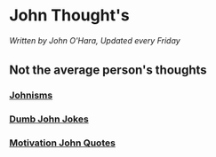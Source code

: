 # John Thought's

###### Written by John O'Hara, Updated every Friday 

## Not the average person's thoughts 

### [Johnisms](https://jpohara12.github.io/JOHN/Johnism)

### [Dumb John Jokes](https://jpohara12.github.io/JOHN/Dumb%20John%20Jokes)

### [Motivation John Quotes](https://jpohara12.github.io/JOHN/Motivational_John_Quotes)





